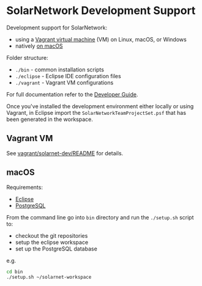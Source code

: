 # SolarNetwork Development Support

Development support for SolarNetwork:

* using a [Vagrant virtual machine](#vagrant-vm) (VM) on Linux, macOS, or Windows
* natively [on macOS](#macOS)

Folder structure:

* `./bin` - common installation scripts
* `./eclipse` - Eclipse IDE configuration files
* `./vagrant` - Vagrant VM configurations

For full documentation refer to the [Developer Guide][sn-dev-guide].

Once you've installed the development environment either locally or using Vagrant, in Eclipse import
the `SolarNetworkTeamProjectSet.psf` that has been generated in the workspace.

## Vagrant VM

See [vagrant/solarnet-dev/README](vagrant/solarnet-dev/) for details.

## macOS

Requirements:

* [Eclipse](http://www.eclipse.org/downloads/)
* [PostgreSQL](https://www.postgresql.org/download/macosx/)

From the command line go into `bin` directory and run the `./setup.sh` script to:

* checkout the git repositories
* setup the eclipse workspace
* set up the PostgreSQL database

e.g.

```sh
cd bin
./setup.sh ~/solarnet-workspace
```

[sn-dev-guide]: https://github.com/SolarNetwork/solarnetwork/wiki/Developer-Guide#solarnetwork-developer-guide
